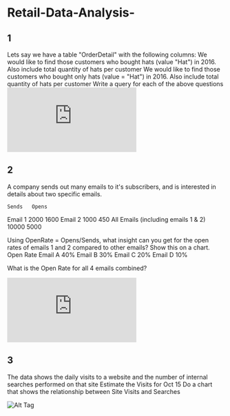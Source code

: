 # Retail-Data-Analysis-

## 1 
Lets say we have a table "OrderDetail" with the following columns:
We would like to find those customers who bought hats (value "Hat") in 2016. Also include total quantity of hats per customer
We would like to find those customers who bought only hats (value = "Hat")  in 2016. Also include total quantity of hats per customer
Write a query for each of the above questions
![Alt Tag](https://github.com/PetraLee2019/Retail-Data-Analysis-/blob/master/%231%20Using%20Python.pdf)

## 2
A company sends out many emails to it's subscribers, and is interested in details about two specific emails.

	Sends	Opens
Email 1	2000	1600
Email 2	1000	450
All Emails (including emails 1 & 2)	10000	5000

Using OpenRate = Opens/Sends, what insight can you get for the open rates of emails 1 and 2 compared to other emails? Show this on a chart. 
	Open Rate
Email A	40%
Email B	30%
Email C	20%
Email D	10%

What is the Open Rate for all 4 emails combined?

![Alt Tag](https://github.com/PetraLee2019/Retail-Data-Analysis-/blob/master/%232%20Using%20Python.pdf)

## 3
The data shows the daily visits to a website and the number of internal searches performed on that site
Estimate the Visits for Oct 15
Do a chart that shows the relationship between Site Visits and Searches

![Alt Tag](http://localhost:8888/view/Projects/Retail-Analysis-/%231%20Visualization%20using%20Plotly.png)
